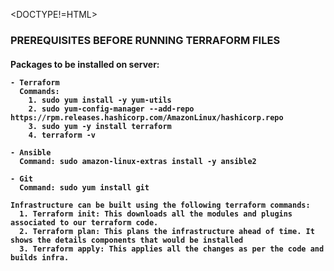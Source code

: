 <DOCTYPE!=HTML>
<body>
  <h3> PREREQUISITES BEFORE RUNNING TERRAFORM FILES </h3>
  <h4>
    Packages to be installed on server:

    - Terraform
      Commands: 
        1. sudo yum install -y yum-utils
        2. sudo yum-config-manager --add-repo https://rpm.releases.hashicorp.com/AmazonLinux/hashicorp.repo
        3. sudo yum -y install terraform
        4. terraform -v

    - Ansible
      Command: sudo amazon-linux-extras install -y ansible2
    
    - Git
      Command: sudo yum install git

    Infrastructure can be built using the following terraform commands:
      1. Terraform init: This downloads all the modules and plugins associated to our terraform code.
      2. Terraform plan: This plans the infrastructure ahead of time. It shows the details components that would be installed
      3. Terraform apply: This applies all the changes as per the code and builds infra.
  </h4>
</body>
